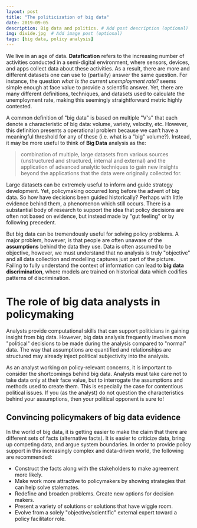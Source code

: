 ```yaml
---
layout: post
title: "The politicization of big data"
date: 2019-09-05
description: Big data and politics. # Add post description (optional)
img: divide.jpg  # Add image post (optional)
tags: [big data, policy analysis]
---
```

We live in an age of data. **Datafication** refers to the increasing number of activities conducted in a semi-digital environment, where sensors, devices, and apps collect data about these activities. As a result, there are more and different datasets one can use to (partially) answer the same question. For instance, the question *what is the current unemployment rate?*  seems simple enough at face value to provide a scientific answer. Yet, there are many different definitions, techniques, and datasets used to calculate the unemployment rate, making this seemingly straightforward metric highly contested.

A common definition of "big data" is based on multiple "V's" that each denote a characteristic of big data: volume, variety, velocity, etc. However, this definition presents a operational problem because we can’t have a meaningful threshold for any of these (i.e. what is a "big" volume?). Instead, it may be more useful to think of **Big Data** analysis as the:
> combination of multiple, large datasets from various sources (unstructured and structured, internal and external) and the application of advanced analytic techniques to gain new insights beyond the applications that the data were originally collected for.

Large datasets can be extremely useful to inform and guide strategy development. Yet, policymaking occurred long before the advent of big data. So how have decisions been guided historically? Perhaps with little evidence behind them, a phenomenon which still occurs. There is a substantial body of research to support the idea that policy decisions are often not based on evidence, but instead made by "gut feeling" or by following precedent.

But big data can be tremendously useful for solving policy problems. A major problem, however, is that people are often unaware of the **assumptions** behind the data they use. Data is often assumed to be objective, however, we must understand that no analysis is truly "objective" and all data collection and modelling captures just part of the picture. Failing to fully understand the context of information can lead to **big data discrimination**, where models are trained on historical data which codifies patterns of discrimination.

# The role of big data analysts in policymaking
Analysts provide computational skills that can support politicians in gaining insight from big data. However, big data analysis frequently involves more "political" decisions to be made during the analysis compared to "normal" data. The way that assumptions are quantified and relationships are structured may already inject political subjectivity into the analysis.

As an analyst working on policy-relevant concerns, it is important to consider the shortcomings behind big data. Analysts must take care not to take data only at their face value, but to interrogate the assumptions and methods used to create them. This is especially the case for contentious political issues. If you (as the analyst) do not question the characteristics behind your assumptions, then your political opponent is sure to!

## Convincing policymakers of big data evidence
In the world of big data, it is getting easier to make the claim that there are different sets of facts (alternative facts). It is easier to criticize data, bring up competing data, and argue system boundaries. In order to provide policy support in this increasingly complex and data-driven world, the following are recommended:
- Construct the facts along with the stakeholders to make agreement more likely.
- Make work more attractive to policymakers by showing strategies that can help solve stalemates.
- Redefine and broaden problems. Create new options for decision makers.
- Present a variety of solutions or solutions that have wiggle room.
- Evolve from a solely "objective/scientific" external expert toward a policy facilitator role.
